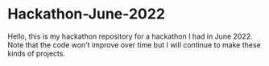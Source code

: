 # Hackathon-June-2022
Hello, this is my hackathon repository for a hackathon I had in June 2022. Note that the code won't improve over time but I will continue to make these kinds of projects.
